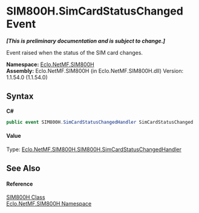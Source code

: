 # SIM800H.SimCardStatusChanged Event
 _**\[This is preliminary documentation and is subject to change.\]**_

Event raised when the status of the SIM card changes.

**Namespace:**&nbsp;<a href="N_Eclo_NetMF_SIM800H">Eclo.NetMF.SIM800H</a><br />**Assembly:**&nbsp;Eclo.NetMF.SIM800H (in Eclo.NetMF.SIM800H.dll) Version: 1.1.54.0 (1.1.54.0)

## Syntax

**C#**<br />
``` C#
public event SIM800H.SimCardStatusChangedHandler SimCardStatusChanged
```


#### Value
Type: <a href="T_Eclo_NetMF_SIM800H_SIM800H_SimCardStatusChangedHandler">Eclo.NetMF.SIM800H.SIM800H.SimCardStatusChangedHandler</a>

## See Also


#### Reference
<a href="T_Eclo_NetMF_SIM800H_SIM800H">SIM800H Class</a><br /><a href="N_Eclo_NetMF_SIM800H">Eclo.NetMF.SIM800H Namespace</a><br />